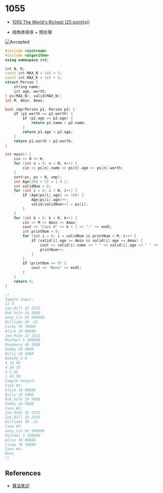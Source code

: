 # 1055

- [1055 The World's Richest (25 point(s))](https://pintia.cn/problem-sets/994805342720868352/problems/994805421066272768)

- 结构体排序 + 预处理

![Accepted](https://i.loli.net/2019/08/30/wx3GY2tBo147Pqy.png)

```c++
#include <iostream>
#include <algorithm>
using namespace std;

int N, K;
const int MAX_N = 1e5 + 5;
const int MAX_K = 1e3 + 5;
struct Person {
	string name;
	int age, worth;
} ps[MAX_N], valid[MAX_N];
int M, Amin, Amax;

bool cmp(Person p1, Person p2) {
	if (p1.worth == p2.worth) {
		if (p1.age == p2.age) {
			return p1.name < p2.name;
		}
		return p1.age < p2.age;
	}
	return p1.worth > p2.worth;
}

int main() {
	cin >> N >> K;
	for (int n = 0; n < N; n++) {
		cin >> ps[n].name >> ps[n].age >> ps[n].worth;
	}
	sort(ps, ps + N, cmp);
	int Age[200 + 5] = { 0 };
	int validNum = 0;
	for (int i = 0; i < N; i++) {
		if (Age[ps[i].age] <= 100) {
			Age[ps[i].age]++;
			valid[validNum++] = ps[i];
		}
	}
	for (int k = 0; k < K; k++) {
		cin >> M >> Amin >> Amax;
		cout << "Case #" << k + 1 << ":" << endl;
		int printNum = 0;
		for (int i = 0; i < validNum && printNum < M; i++) {
			if (valid[i].age >= Amin && valid[i].age <= Amax) {
				cout << valid[i].name << " " << valid[i].age << " " << valid[i].worth << endl;
				printNum++;
			}
		}
		if (printNum == 0) {
			cout << "None" << endl;
		}
	}
	return 0;
}

/*
Sample Input:
12 4
Zoe_Bill 35 2333
Bob_Volk 24 5888
Anny_Cin 95 999999
Williams 30 -22
Cindy 76 76000
Alice 18 88888
Joe_Mike 32 3222
Michael 5 300000
Rosemary 40 5888
Dobby 24 5888
Billy 24 5888
Nobody 5 0
4 15 45
4 30 35
4 5 95
1 45 50
Sample Output:
Case #1:
Alice 18 88888
Billy 24 5888
Bob_Volk 24 5888
Dobby 24 5888
Case #2:
Joe_Mike 32 3222
Zoe_Bill 35 2333
Williams 30 -22
Case #3:
Anny_Cin 95 999999
Michael 5 300000
Alice 18 88888
Cindy 76 76000
Case #4:
None
*/

```

## References

- [算法笔记](https://book.douban.com/subject/26827295/)

